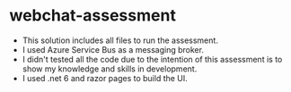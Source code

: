 # webchat-assessment

- This solution includes all files to run the assessment.
- I used Azure Service Bus as a messaging broker.
- I didn't tested all the code due to the intention of this assessment is to show my knowledge and skills in development.
- I used .net 6 and razor pages to build the UI.
